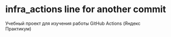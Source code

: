 # infra_actions line for another commit
Учебный проект для изучения работы GitHub Actions (Яндекс Практикум)

